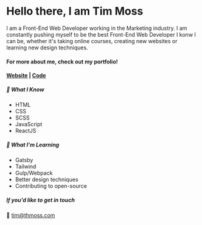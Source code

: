 # Hello there, I am Tim Moss

I am a Front-End Web Developer working in the Marketing industry. I am constantly pushing myself to be the best Front-End Web Developer I konw I can be, whether it's taking online courses, creating new websites or learning new design techniques.

#### For more about me, check out my portfolio!
#### [Website](https://thmoss.com/) | [Code](https://github.com/tmoss0/Portfolio-Website)

##### :rocket: What I Know
- HTML
- CSS
- SCSS
- JavaScript
- ReactJS

##### 🌱 What I'm Learning
- Gatsby
- Tailwind
- Gulp/Webpack
- Better design techniques 
- Contributing to open-source

##### If you'd like to get in touch

:email: tim@thmoss.com


<!--
**tmoss0/tmoss0** is a ✨ _special_ ✨ repository because its `README.md` (this file) appears on your GitHub profile.

Here are some ideas to get you started:

- 🔭 I’m currently working on ...
- 🌱 I’m currently learning ...
- 👯 I’m looking to collaborate on ...
- 🤔 I’m looking for help with ...
- 💬 Ask me about ...
- 📫 How to reach me: ...
- 😄 Pronouns: ...
- ⚡ Fun fact: ...
-->
